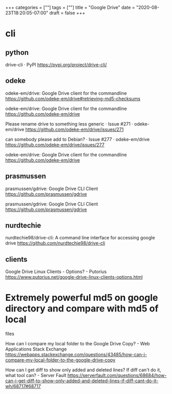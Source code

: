 +++
categories = [""]
tags = [""]
title = "Google Drive"
date = "2020-08-23T18:20:05-07:00"
draft = false
+++

# cli


## python

drive-cli · PyPI
https://pypi.org/project/drive-cli/

## odeke

odeke-em/drive: Google Drive client for the commandline
https://github.com/odeke-em/drive#retrieving-md5-checksums

odeke-em/drive: Google Drive client for the commandline
https://github.com/odeke-em/drive

Please rename drive to something less generic · Issue #271 · odeke-em/drive
https://github.com/odeke-em/drive/issues/271

can somebody please add to Debian? · Issue #277 · odeke-em/drive
https://github.com/odeke-em/drive/issues/277

odeke-em/drive: Google Drive client for the commandline
https://github.com/odeke-em/drive

## prasmussen

prasmussen/gdrive: Google Drive CLI Client
https://github.com/prasmussen/gdrive

prasmussen/gdrive: Google Drive CLI Client
https://github.com/prasmussen/gdrive

## nurdtechie

nurdtechie98/drive-cli: A command line interface for accessing google drive
https://github.com/nurdtechie98/drive-cli

## clients

Google Drive Linux Clients - Options? - Putorius
https://www.putorius.net/google-drive-linux-clients-options.html

# Extremely powerful md5 on google directory and compare with md5 of local
  files

How can I compare my local folder to the Google Drive Copy? - Web Applications Stack Exchange
https://webapps.stackexchange.com/questions/43485/how-can-i-compare-my-local-folder-to-the-google-drive-copy

How can I get diff to show only added and deleted lines? If diff can't do it, what tool can? - Server Fault
https://serverfault.com/questions/68684/how-can-i-get-diff-to-show-only-added-and-deleted-lines-if-diff-cant-do-it-wh/68717#68717


